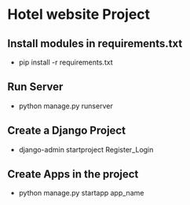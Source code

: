 # Hotel website Project

## Install modules in requirements.txt
- pip install -r requirements.txt

## Run Server
- python manage.py runserver
  
## Create a Django Project
- django-admin startproject Register_Login

## Create Apps in the project
- python manage.py startapp app_name